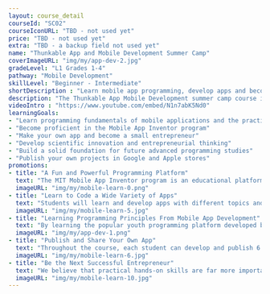 ```yaml
---
layout: course_detail
courseId: "SC02"
courseIconURL: "TBD - not used yet"
price: "TBD - not used yet"
extra: "TBD - a backup field not used yet"
name: "Thunkable App and Mobile Development Summer Camp"
coverImageURL: "img/my/app-dev-2.jpg"
gradeLevel: "L1 Grades 1-4"
pathway: "Mobile Development"
skillLevel: "Beginner - Intermediate"
shortDescription : "Learn mobile app programming, develop apps and become a small entrepreneur!"
description: "The Thunkable App Mobile Development summer camp course introduces students to the world of mobile application development. Making mobile apps has never been easier thanks to Thunkable's visual and block-based programming language. Quickly design your own mobile application and publish it for others to download and engage with."
videoIntro : "https://www.youtube.com/embed/N1n7abK5Nd0"
learningGoals:
- "Learn programming fundamentals of mobile applications and the practice of Computer Science"
- "Become proficient in the Mobile App Inventor program"
- "Make your own app and become a small entrepreneur"
- "Develop scientific innovation and entrepreneurial thinking"
- "Build a solid foundation for future advanced programming studies"
- "Publish your own projects in Google and Apple stores"
promotions:
- title: "A Fun and Powerful Programming Platform"
  text: "The MIT Mobile App Inventor program is an educational platform developed by MIT for students to learn computer programming. It converts the complex code required to program a mobile app into block programming, allowing students to quickly develop powerful apps of their own."
  imageURL: "img/my/mobile-learn-0.png"
- title: "Learn to Code a Wide Variety of Apps"
  text: "Students will learn and develop apps with different topics and contents: mobile user interface, app interaction and animation, mobile internet programming, mobile server communication, WeChat programs, mobile sensor application, mobile game development, and more."
  imageURL: "img/my/mobile-learn-5.jpg"
- title: "Learning Programming Principles From Mobile App Development"
  text: "By learning the popular youth programming platform developed by MIT, studying programming becomes more fun. At the same time, students get very direct exposure and understanding of the core concepts used in computer programming, providing a solid foundation for the next step of learning real programming."
  imageURL: "img/my/app-dev-1.png"
- title: "Publish and Share Your Own App"
  text: "Throughout the course, each student can develop and publish 6 to 8 different apps. Just like a professional app programmer and entrepreneur, you will publish your app to Google's App Store and let people around the world download your app through their smartphones."
  imageURL: "img/my/mobile-learn-6.jpg"
- title: "Be the Next Successful Entrepreneur"
  text: "We believe that practical hands-on skills are far more important than theoretical knowledge. Every class is set up to provide students with the ability to solve specific real-world problems through programming. At the same time, we will teach students about STEM entrepreneurship so that they learn how to take an idea and turn it into reality through hard work."
  imageURL: "img/my/mobile-learn-10.jpg"
---
```

